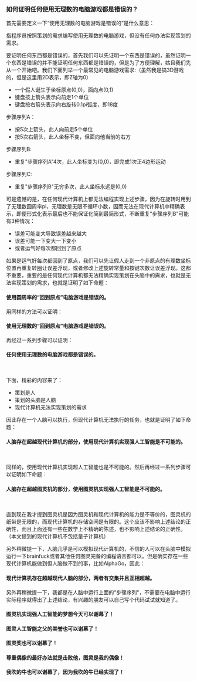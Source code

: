 ### 如何证明任何使用无理数的电脑游戏都是错误的？

首先需要定义一下“使用无理数的电脑游戏是错误的”是什么意思：

指程序员按照策划的需求编写使用无理数的电脑游戏，但没有任何办法实现策划的需求。

要证明任何东西都是错误的，首先我们可以先证明一个东西是错误的，虽然证明一个东西是错误的并不能证明任何东西都是错误的，但是为了方便理解，姑且我们先从一个开始吧。我们下面列举一个最常见的电脑游戏需求:（虽然我是搞3D游戏的，但是这里用2D表示，即Z轴为0）

- 一个假人诞生于坐标原点(0,0)，面向点(0,1)
- 键盘按上箭头表示向前走1个单位
- 键盘按右箭头表示向右旋转0.1pi弧度，即18度

步骤序列A：

- 按5次上箭头，此人向前走5个单位
- 按5次右箭头，此人坐标不变，但面向他当前的右方

步骤序列B:

- 重复"步骤序列A"4次，此人坐标变为(0,0)，即完成1次正4边形运动

步骤序列C:
- 重复"步骤序列B"无穷多次，此人坐标永远是(0,0)

可是遗憾的是，在任何现代计算机上都无法编程实现上述步骤，因为在旋转时用到了无理数圆周率pi，无理数是无限不循环小数，因而无法在现代计算机中精确表示，即便形式化表示最后也不能保证化简到最简形式，不断重复"步骤序列B"可能有3种情况：

- 误差可能变大导致误差越来越大
- 误差可能一下变大一下变小
- 或者运气好每次都回到了原点

如果是运气好每次都回到了原点，我们可以先让假人走到一个非原点的有理数坐标位置再重复转圈让误差浮现，或者修改上述旋转常量和按键次数让误差浮现。这都不重要，重要的是任何现代计算机都无法精确实现策划在头脑中的需求，也就是无法实现策划的需求，也就是证明了如下命题：

#### 使用圆周率的“回到原点”电脑游戏是错误的。

用同样的方法可以证明：

#### 使用无理数的“回到原点”电脑游戏是错误的。

再经过一系列步骤可以证明：

#### 任何使用无理数的电脑游戏都是错误的。

<br/>

下面，精彩的内容来了：

- 策划是人
- 策划的头脑是人脑
- 现代计算机无法实现策划的需求

因此存在一个人脑可以执行，但现代计算机无法执行的任务，也就是证明了如下命题：

#### 人脑存在超越现代计算机的部分，使用现代计算机实现强人工智能是不可能的。

<br/>

同样的，使用现代计算机实现超人工智能也是不可能的。然后再经过一系列步骤可以证明如下命题：

#### 人脑存在超越图灵机的部分，使用图灵机实现强人工智能是不可能的。

<br/>

直到现在我才提到图灵机是因为图灵机和现代计算机的能力是不等价的，图灵机的纸带是无限的，而现代计算机的存储空间是有限的。这个应该不影响上述结论的正确性，而且上面还有一些在数学上不精确的陈述，也不影响上述结论的正确性。（本文提到的现代计算机不包括量子计算机）

另外稍微提一下，人脑几乎是可以模拟现代计算机的，不信的人可以在头脑中模拟运行一下brainfuck或者其他任何图灵完备的编程语言都可以。但是确实存在一些现代计算机能做到但人脑做不到的事，比如AlphaGo，因此：

#### 现代计算机存在超越现代人脑的部分，两者有交集并且互相超越。

另外再稍微提一下，我都是在人脑中运行上面的"步骤序列"，不需要在电脑中运行实际程序就得出了上述结论，有兴趣的朋友可以自己写个代码试试就知道了。

#### 图灵机实现强人工智能的梦想今天可以谢幕了！
#### 图灵人工智能之父的美誉也可以谢幕了！
#### 图灵奖也可以谢幕了！
#### 尊重偶像的最好办法就是击败他，图灵是我的偶像！
#### 我吹的牛也可以谢幕了，因为我吹的牛已经实现了！


